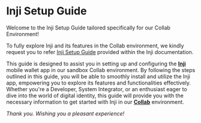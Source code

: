 # Inji Setup Guide

Welcome to the Inji Setup Guide tailored specifically for our Collab Environment! 

To fully explore Inji and its features in the Collab environment, we kindly request you to refer [Inji Setup Guide](https://docs.mosip.io/inji/sandbox-details/inji-setup-guide) provided within the Inji documentation.

This guide is designed to assist you in setting up and configuring the [**Inji**](https://docs.mosip.io/inji) mobile wallet app in our sandbox Collab environment. By following the steps outlined in this guide, you will be able to smoothly install and utilize the Inji app, empowering you to explore its features and functionalities effectively. Whether you're a Developer, System Integrator, or an enthusiast eager to dive into the world of digital identity, this guide will provide you with the necessary information to get started with Inji in our [**Collab**](https://collab.mosip.net/) environment. 

_Thank you. Wishing you a pleasant experience!_
